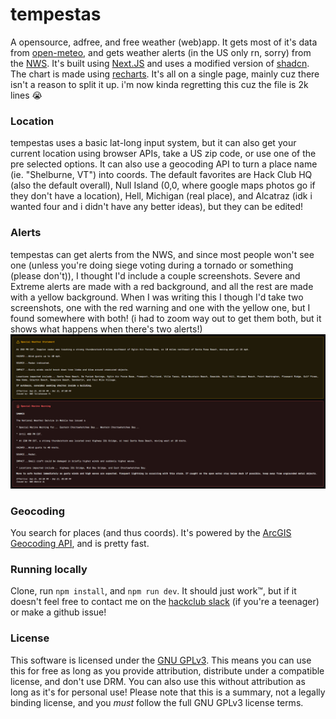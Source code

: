 # tempestas

A opensource, adfree, and free weather (web)app. It gets most of it's data from [open-meteo](https://open-meteo.com/), and gets weather alerts (in the US only rn, sorry) from the [NWS](https://www.weather.gov/documentation/services-web-api#/). It's built using [Next.JS](https://nextjs.org/) and uses a modified version of [shadcn](https://ui.shadcn.com/). The chart is made using [recharts](https://recharts.org/). It's all on a single page, mainly cuz there isn't a reason to split it up. i'm now kinda regretting this cuz the file is 2k lines :sob:

### Location

tempestas uses a basic lat-long input system, but it can also get your current location using browser APIs, take a US zip code, or use one of the pre selected options. It can also use a geocoding API to turn a place name (ie. "Shelburne, VT") into coords. The default favorites are Hack Club HQ (also the default overall), Null Island (0,0, where google maps photos go if they don't have a location), Hell, Michigan (real place), and Alcatraz (idk i wanted four and i didn't have any better ideas), but they can be edited!

### Alerts

tempestas can get alerts from the NWS, and since most people won't see one (unless you're doing siege voting during a tornado or something (please don't)), I thought I'd include a couple screenshots. Severe and Extreme alerts are made with a red background, and all the rest are made with a yellow background. When I was writing this I though I'd take two screenshots, one with the red warning and one with the yellow one, but I found somewhere with both! (i had to zoom way out to get them both, but it shows what happens when there's two alerts!)
![two weather alerts :yay:](image.png)

### Geocoding

You search for places (and thus coords). It's powered by the [ArcGIS Geocoding API](https://geocode.arcgis.com/), and is pretty fast.

### Running locally

Clone, run `npm install`, and `npm run dev`. It should just work™, but if it doesn't feel free to contact me on the [hackclub slack](https://hackclub.slack.com/team/U078RA454JH) (if you're a teenager) or make a github issue!

### License

This software is licensed under the [GNU GPLv3](LICENSE.md). This means you can use this for free as long as you provide attribution, distribute under a compatible license, and don't use DRM. You can also use this without attribution as long as it's for personal use! Please note that this is a summary, not a legally binding license, and you _must_ follow the full GNU GPLv3 license terms.
